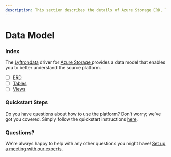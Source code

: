 ```yaml
---
description: This section describes the details of Azure Storage ERD, Tables, and Views.
---
```


# Data Model

### Index

The  [Lyftrondata](https://www.lyftrondata.com/) driver for [Azure Storage](https://www.lyftrondata.com/integration/azure-storage/)[ ](https://www.lyftrondata.com/integration/azure-storage/)provides a data model that enables you to better understand the source platform.

* [ ] [ERD](../../../technology-analytics/azure-storage/data-model/erd.md)
* [ ] [Tables](../../../technology-analytics/azure-storage/data-model/tables.md)
* [ ] [Views](../../../technology-analytics/azure-storage/data-model/views.md)

### Quickstart Steps

Do you have questions about how to use the platform? Don't worry; we've got you covered. Simply follow the quickstart instructions [here](../../../../quickstart-steps.md).

### Questions? <a href="#questions" id="questions"></a>

We're always happy to help with any other questions you might have! [Set up a meeting with our experts](https://www.lyftrondata.com/book-a-meeting/).

